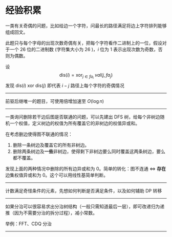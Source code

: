 # 经验积累


一类有关奇偶的问题，比如给边一个字符，问最长的路径满足将边上字符排列能够组成回文。

此题只与每个字母的出现次数奇偶有关，把每个字符看作二进制上的一位，假设对于一个 $26$ 位的二进制数 (字符集大小为 $26$ )，$i$ 位为 $1$ 表示出现次数为奇数，否则为偶数。

设
$$
\mathrm {dis} (i) = \mathrm{xor}_{j \in fa_i}{ \ val (j, fa_j)}
$$
发现 $\mathrm{dis} (i) \ \mathrm{xor} \ \mathrm{dis} (j)$ 即代表 $i - j$ 路径上每个字符的奇偶情况

---

前驱后继唯一的题目，可使用倍增加速至 $O(\log n)$

---

一类询问删除若干边后图是否联通的问题，可以先建出 DFS 树，给每个非树边随机一个权值，定义树边的权值为所有覆盖它的非树边的权值异或和。

在考虑删边使得图不联通的情况：

1. 删除一条树边及覆盖它的所有非树边。
2. 删除两条树边及**一些**非树边，使得剩下非树边要么同时覆盖这两条树边，要么都不覆盖。

发现上面的两种情况中删除的所有边异或和为 $0$。简单的转化：图不连通 $\iff$ **存在**边集权值异或和为 $0$。这个可以用线性基简单判断。

---

计数满足奇怪条件的元素，先想如何判断是否满足条件，以及如何辅助 DP 转移

---

如果分治可以很容易求出分治树结构（一般只需知道最后一层），即可改递归为递推（因为不需要分治的拆分过程），减小常数。

举例：FFT、CDQ 分治

---